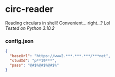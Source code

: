 # circ-reader
Reading circulars in shell! Convenient... right...? Lol  
_Tested on Python 3.10.2_

### config.json
```json
{
  "baseUrl": "https://www2.***.***.***/***net",
  "studId": "p**19***",
  "pass": "@#$%@#$%@#$%"
}
```
